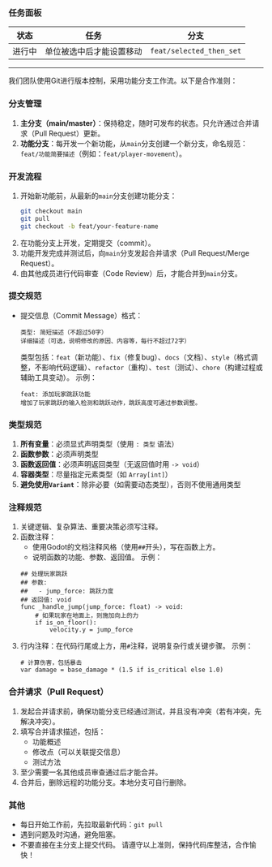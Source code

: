 ### 任务面板
| 状态 | 任务 | 分支 |
| --- | --- | --- |
| 进行中 | 单位被选中后才能设置移动 | `feat/selected_then_set` |
---
我们团队使用Git进行版本控制，采用功能分支工作流。以下是合作准则：
### 分支管理
1. **主分支（main/master）**：保持稳定，随时可发布的状态。只允许通过合并请求（Pull Request）更新。
2. **功能分支**：每开发一个新功能，从`main`分支创建一个新分支，命名规范：`feat/功能简要描述`（例如：`feat/player-movement`）。
### 开发流程
1. 开始新功能前，从最新的`main`分支创建功能分支：
   ```bash
   git checkout main
   git pull
   git checkout -b feat/your-feature-name
   ```
2. 在功能分支上开发，定期提交（commit）。
3. 功能开发完成并测试后，向`main`分支发起合并请求（Pull Request/Merge Request）。
4. 由其他成员进行代码审查（Code Review）后，才能合并到`main`分支。
### 提交规范
- 提交信息（Commit Message）格式：
  ```
  类型: 简短描述（不超过50字）
  详细描述（可选，说明修改的原因、内容等，每行不超过72字）
  ```
  类型包括：`feat`（新功能）、`fix`（修复bug）、`docs`（文档）、`style`（格式调整，不影响代码逻辑）、`refactor`（重构）、`test`（测试）、`chore`（构建过程或辅助工具变动）。
  示例：
  ```
  feat: 添加玩家跳跃功能
  增加了玩家跳跃的输入检测和跳跃动作，跳跃高度可通过参数调整。
  ```
### 类型规范
1. **所有变量**：必须显式声明类型（使用 `: 类型` 语法）
2. **函数参数**：必须声明类型
3. **函数返回值**：必须声明返回类型（无返回值时用 `-> void`）
4. **容器类型**：尽量指定元素类型（如 `Array[int]`）
5. **避免使用`Variant`**：除非必要（如需要动态类型），否则不使用通用类型
### 注释规范
1. 关键逻辑、复杂算法、重要决策必须写注释。
2. 函数注释：
   - 使用Godot的文档注释风格（使用`##`开头），写在函数上方。
   - 说明函数的功能、参数、返回值。
   示例：
   ```gdscript
   ## 处理玩家跳跃
   ## 参数: 
   ##   - jump_force: 跳跃力度
   ## 返回值: void
   func _handle_jump(jump_force: float) -> void:
       # 如果玩家在地面上，则施加向上的力
       if is_on_floor():
           velocity.y = jump_force
   ```
3. 行内注释：在代码行尾或上方，用`#`注释，说明复杂行或关键步骤。
   示例：
   ```gdscript
   # 计算伤害，包括暴击
   var damage = base_damage * (1.5 if is_critical else 1.0)
   ```
### 合并请求（Pull Request）
1. 发起合并请求前，确保功能分支已经通过测试，并且没有冲突（若有冲突，先解决冲突）。
2. 填写合并请求描述，包括：
   - 功能概述
   - 修改点（可以关联提交信息）
   - 测试方法
3. 至少需要一名其他成员审查通过后才能合并。
4. 合并后，删除远程的功能分支。本地分支可自行删除。
### 其他
- 每日开始工作前，先拉取最新代码：`git pull`
- 遇到问题及时沟通，避免阻塞。
- 不要直接在主分支上提交代码。
请遵守以上准则，保持代码库整洁，合作愉快！
